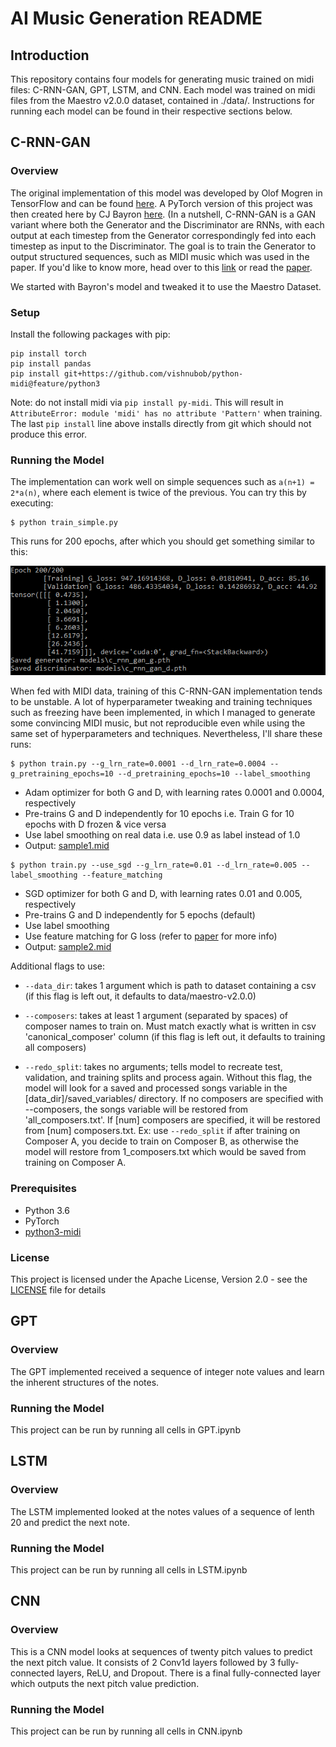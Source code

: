 # AI Music Generation README

## Introduction

This repository contains four models for generating music trained on midi files: C-RNN-GAN, GPT, LSTM, and CNN. Each model was trained on midi files from the Maestro v2.0.0 dataset, contained in ./data/. Instructions for running each model can be found in their respective sections below.

## C-RNN-GAN

### Overview

The original implementation of this model was developed by Olof Mogren in TensorFlow and can be found [here](https://github.com/olofmogren/c-rnn-gan). A PyTorch version of this project was then created here by CJ Bayron [here](https://github.com/cjbayron). (In a nutshell, C-RNN-GAN is a GAN variant where both the Generator and the Discriminator are RNNs, with each output at each timestep from the Generator correspondingly fed into each timestep as input to the Discriminator. The goal is to train the Generator to output structured sequences, such as MIDI music which was used in the paper. If you'd like to know more, head over to this [link](http://mogren.one/publications/2016/c-rnn-gan/) or read the [paper](http://mogren.one/publications/2016/c-rnn-gan/mogren2016crnngan.pdf).

We started with Bayron's model and tweaked it to use the Maestro Dataset. 

### Setup

Install the following packages with pip:

```
pip install torch
pip install pandas
pip install git+https://github.com/vishnubob/python-midi@feature/python3
```

Note: do not install midi via `pip install py-midi`. This will result in `AttributeError: module 'midi' has no attribute 'Pattern'` when training. The last `pip install` line above installs directly from git which should not produce this error.

### Running the Model

The implementation can work well on simple sequences such as `a(n+1) = 2*a(n)`, where each element is twice of the previous. You can try this by executing:
```
$ python train_simple.py
```
This runs for 200 epochs, after which you should get something similar to this:

![Simple output](images/simple_out.png)

When fed with MIDI data, training of this C-RNN-GAN implementation tends to be unstable. A lot of hyperparameter tweaking and training techniques such as freezing have been implemented, in which I managed to generate some convincing MIDI music, but not reproducible even while using the same set of hyperparameters and techniques. Nevertheless, I'll share these runs:

```
$ python train.py --g_lrn_rate=0.0001 --d_lrn_rate=0.0004 --g_pretraining_epochs=10 --d_pretraining_epochs=10 --label_smoothing
```
* Adam optimizer for both G and D, with learning rates 0.0001 and 0.0004, respectively
* Pre-trains G and D independently for 10 epochs i.e. Train G for 10 epochs with D frozen & vice versa
* Use label smoothing on real data i.e. use 0.9 as label instead of 1.0
* Output: [sample1.mid](samples/sample1.mid)

```
$ python train.py --use_sgd --g_lrn_rate=0.01 --d_lrn_rate=0.005 --label_smoothing --feature_matching
```
* SGD optimizer for both G and D, with learning rates 0.01 and 0.005, respectively
* Pre-trains G and D independently for 5 epochs (default)
* Use label smoothing
* Use feature matching for G loss (refer to [paper](http://mogren.one/publications/2016/c-rnn-gan/mogren2016crnngan.pdf) for more info)
* Output: [sample2.mid](samples/sample2.mid)

Additional flags to use:

* `--data_dir`: takes 1 argument which is path to dataset containing a csv (if this flag is left out, it defaults to data/maestro-v2.0.0)

* `--composers`: takes at least 1 argument (separated by spaces) of composer names to train on. Must match exactly what is written in csv 'canonical_composer' column (if this flag is left out, it defaults to training all composers)

* `--redo_split`: takes no arguments; tells model to recreate test, validation, and training splits and process again. Without this flag, the model will look for a saved and processed songs variable in the [data_dir]/saved_variables/ directory. If no composers are specified with --composers, the songs variable will be restored from 'all_composers.txt'. If [num] composers are specified, it will be restored from [num] composers.txt.
Ex: use `--redo_split` if after training on Composer A, you decide to train on Composer B, as otherwise the model will restore from 1_composers.txt which would be saved from training on Composer A.

### Prerequisites

* Python 3.6
* PyTorch
* [python3-midi](https://github.com/louisabraham/python3-midi)

### License

This project is licensed under the Apache License, Version 2.0 - see the [LICENSE](LICENSE) file for details


## GPT

### Overview
The GPT implemented received a sequence of integer note values and learn the inherent structures of the notes.
### Running the Model

This project can be run by running all cells in GPT.ipynb


## LSTM

### Overview 
The LSTM implemented looked at the notes values of a sequence of lenth 20 and predict the next note.
### Running the Model

This project can be run by running all cells in LSTM.ipynb

## CNN

### Overview 

This is a CNN model looks at sequences of twenty pitch values to predict the next pitch value. It consists of 2 Conv1d layers followed by 3 fully-connected layers, ReLU, and Dropout. There is a final fully-connected layer which outputs the next pitch value prediction.

### Running the Model

This project can be run by running all cells in CNN.ipynb
